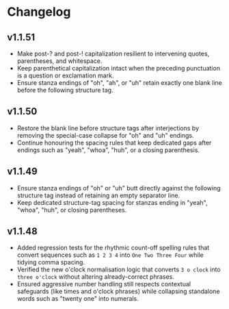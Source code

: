 # Changelog

## v1.1.51
- Make post-? and post-! capitalization resilient to intervening quotes, parentheses, and whitespace.
- Keep parenthetical capitalization intact when the preceding punctuation is a question or exclamation mark.
- Ensure stanza endings of "oh", "ah", or "uh" retain exactly one blank line before the following structure tag.

## v1.1.50
- Restore the blank line before structure tags after interjections by removing the special-case collapse for "oh" and "uh" endings.
- Continue honouring the spacing rules that keep dedicated gaps after endings such as "yeah", "whoa", "huh", or a closing parenthesis.

## v1.1.49
- Ensure stanza endings of "oh" or "uh" butt directly against the following structure tag instead of retaining an empty separator line.
- Keep dedicated structure-tag spacing for stanzas ending in "yeah", "whoa", "huh", or closing parentheses.

## v1.1.48
- Added regression tests for the rhythmic count-off spelling rules that convert sequences such as `1 2 3 4` into `One Two Three Four` while tidying comma spacing.
- Verified the new o'clock normalisation logic that converts `3 o clock` into `three o'clock` without altering already-correct phrases.
- Ensured aggressive number handling still respects contextual safeguards (like times and o'clock phrases) while collapsing standalone words such as "twenty one" into numerals.
